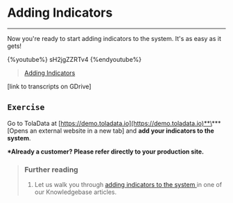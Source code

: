 # Adding Indicators

---

Now you're ready to start adding indicators to the system. It's as easy as it gets!

{%youtube%} sH2jgZZRTv4 {%endyoutube%}  
> [Adding Indicators](https://www.youtube.com/embed/sH2jgZZRTv4?rel=0)

\[link to transcripts on GDrive\]

## `Exercise`

Go to TolaData at [https://demo.toladata.io](https://demo.toladata.io)**\*** \[Opens an external website in a new tab\] and **add your indicators to the system**.

**\*Already a customer? Please refer directly to your production site.**

> ### Further reading
>
> 1. Let us walk you through [adding indicators to the system ](https://help.toladata.com/8-indicators/adding-indicators.html) in one of our Knowledgebase articles.

## 

## 

### 



